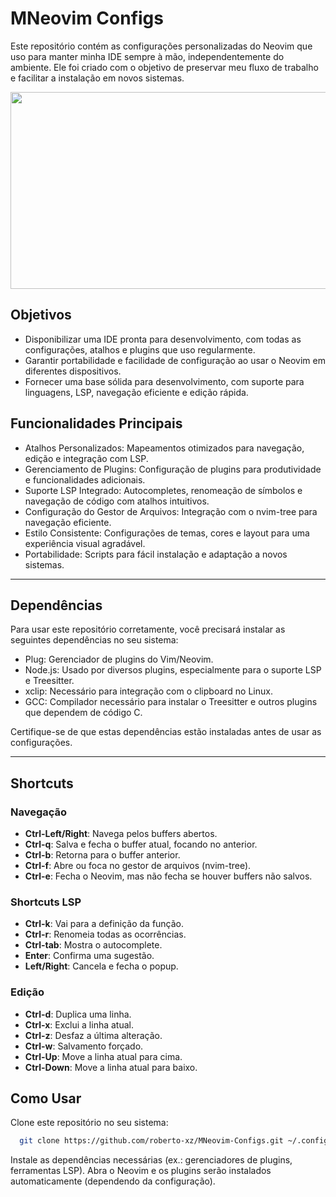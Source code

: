 
# MNeovim Configs

Este repositório contém as configurações personalizadas do Neovim que uso para manter minha IDE sempre à mão, independentemente do ambiente. Ele foi criado com o objetivo de preservar meu fluxo de trabalho e facilitar a instalação em novos sistemas.

<img src='res/output.gif' width="560" height="315" />

## Objetivos
  - Disponibilizar uma IDE pronta para desenvolvimento, com todas as configurações, atalhos e plugins que uso regularmente.
  - Garantir portabilidade e facilidade de configuração ao usar o Neovim em diferentes dispositivos.
  - Fornecer uma base sólida para desenvolvimento, com suporte para linguagens, LSP, navegação eficiente e edição rápida.

## Funcionalidades Principais
  - Atalhos Personalizados: Mapeamentos otimizados para navegação, edição e integração com LSP.
  - Gerenciamento de Plugins: Configuração de plugins para produtividade e funcionalidades adicionais.
  - Suporte LSP Integrado: Autocompletes, renomeação de símbolos e navegação de código com atalhos intuitivos.
  - Configuração do Gestor de Arquivos: Integração com o nvim-tree para navegação eficiente.
  - Estilo Consistente: Configurações de temas, cores e layout para uma experiência visual agradável.
  - Portabilidade: Scripts para fácil instalação e adaptação a novos sistemas.

---

## Dependências

Para usar este repositório corretamente, você precisará instalar as seguintes dependências no seu sistema:
  - Plug: Gerenciador de plugins do Vim/Neovim.
  - Node.js: Usado por diversos plugins, especialmente para o suporte LSP e Treesitter.
  - xclip: Necessário para integração com o clipboard no Linux.
  - GCC: Compilador necessário para instalar o Treesitter e outros plugins que dependem de código C.

Certifique-se de que estas dependências estão instaladas antes de usar as configurações.

---

## Shortcuts

### Navegação
- **Ctrl-Left/Right**: Navega pelos buffers abertos.
- **Ctrl-q**: Salva e fecha o buffer atual, focando no anterior.
- **Ctrl-b**: Retorna para o buffer anterior.
- **Ctrl-f**: Abre ou foca no gestor de arquivos (nvim-tree).
- **Ctrl-e**: Fecha o Neovim, mas não fecha se houver buffers não salvos.

### Shortcuts LSP
- **Ctrl-k**: Vai para a definição da função.
- **Ctrl-r**: Renomeia todas as ocorrências.
- **Ctrl-tab**: Mostra o autocomplete.
- **Enter**: Confirma uma sugestão.
- **Left/Right**: Cancela e fecha o popup.

### Edição
- **Ctrl-d**: Duplica uma linha.
- **Ctrl-x**: Exclui a linha atual.
- **Ctrl-z**: Desfaz a última alteração.
- **Ctrl-w**: Salvamento forçado.
- **Ctrl-Up**: Move a linha atual para cima.
- **Ctrl-Down**: Move a linha atual para baixo.

## Como Usar
Clone este repositório no seu sistema:
``` bash
  git clone https://github.com/roberto-xz/MNeovim-Configs.git ~/.config/nvim
```

Instale as dependências necessárias (ex.: gerenciadores de plugins, ferramentas LSP).
Abra o Neovim e os plugins serão instalados automaticamente (dependendo da configuração).


